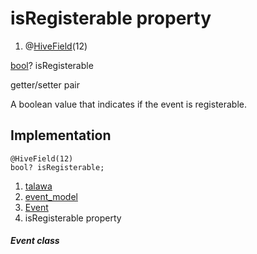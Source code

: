 
<div>

# isRegisterable property

</div>


<div>

1.  @[HiveField](https://pub.dev/documentation/hive/2.2.3/hive/HiveField-class.html)(12)

</div>

[bool](https://api.flutter.dev/flutter/dart-core/bool-class.html)?
isRegisterable


getter/setter pair




A boolean value that indicates if the event is registerable.



## Implementation

``` language-dart
@HiveField(12)
bool? isRegisterable;
```







1.  [talawa](../../index.html)
2.  [event_model](../../models_events_event_model/)
3.  [Event](../../models_events_event_model/Event-class.html)
4.  isRegisterable property

##### Event class







